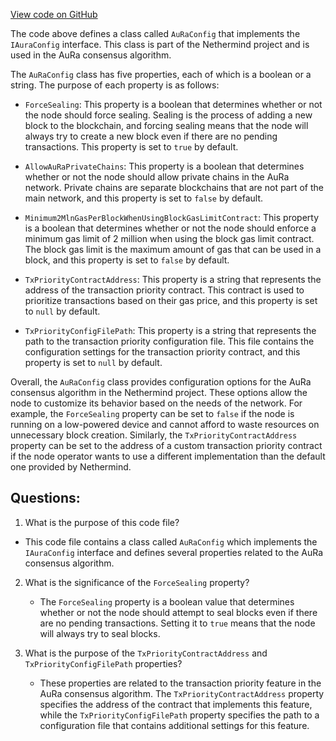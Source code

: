 [View code on GitHub](https://github.com/NethermindEth/nethermind/src/Nethermind/Nethermind.Consensus.AuRa/Config/AuRaConfig.cs)

The code above defines a class called `AuRaConfig` that implements the `IAuraConfig` interface. This class is part of the Nethermind project and is used in the AuRa consensus algorithm.

The `AuRaConfig` class has five properties, each of which is a boolean or a string. The purpose of each property is as follows:

- `ForceSealing`: This property is a boolean that determines whether or not the node should force sealing. Sealing is the process of adding a new block to the blockchain, and forcing sealing means that the node will always try to create a new block even if there are no pending transactions. This property is set to `true` by default.

- `AllowAuRaPrivateChains`: This property is a boolean that determines whether or not the node should allow private chains in the AuRa network. Private chains are separate blockchains that are not part of the main network, and this property is set to `false` by default.

- `Minimum2MlnGasPerBlockWhenUsingBlockGasLimitContract`: This property is a boolean that determines whether or not the node should enforce a minimum gas limit of 2 million when using the block gas limit contract. The block gas limit is the maximum amount of gas that can be used in a block, and this property is set to `false` by default.

- `TxPriorityContractAddress`: This property is a string that represents the address of the transaction priority contract. This contract is used to prioritize transactions based on their gas price, and this property is set to `null` by default.

- `TxPriorityConfigFilePath`: This property is a string that represents the path to the transaction priority configuration file. This file contains the configuration settings for the transaction priority contract, and this property is set to `null` by default.

Overall, the `AuRaConfig` class provides configuration options for the AuRa consensus algorithm in the Nethermind project. These options allow the node to customize its behavior based on the needs of the network. For example, the `ForceSealing` property can be set to `false` if the node is running on a low-powered device and cannot afford to waste resources on unnecessary block creation. Similarly, the `TxPriorityContractAddress` property can be set to the address of a custom transaction priority contract if the node operator wants to use a different implementation than the default one provided by Nethermind.
## Questions: 
 1. What is the purpose of this code file?
   - This code file contains a class called `AuRaConfig` which implements the `IAuraConfig` interface and defines several properties related to the AuRa consensus algorithm.

2. What is the significance of the `ForceSealing` property?
   - The `ForceSealing` property is a boolean value that determines whether or not the node should attempt to seal blocks even if there are no pending transactions. Setting it to `true` means that the node will always try to seal blocks.

3. What is the purpose of the `TxPriorityContractAddress` and `TxPriorityConfigFilePath` properties?
   - These properties are related to the transaction priority feature in the AuRa consensus algorithm. The `TxPriorityContractAddress` property specifies the address of the contract that implements this feature, while the `TxPriorityConfigFilePath` property specifies the path to a configuration file that contains additional settings for this feature.